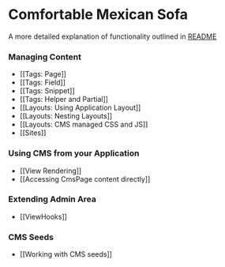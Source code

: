 # Comfortable Mexican Sofa
A more detailed explanation of functionality outlined in [README](https://github.com/twg/comfortable-mexican-sofa#readme)

### Managing Content
* [[Tags: Page]]
* [[Tags: Field]]
* [[Tags: Snippet]]
* [[Tags: Helper and Partial]]
* [[Layouts: Using Application Layout]]
* [[Layouts: Nesting Layouts]]
* [[Layouts: CMS managed CSS and JS]]
* [[Sites]]
### Using CMS from your Application
* [[View Rendering]]
* [[Accessing CmsPage content directly]]

### Extending Admin Area
* [[ViewHooks]]

### CMS Seeds
* [[Working with CMS seeds]]